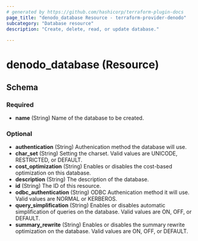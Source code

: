 ```yaml
---
# generated by https://github.com/hashicorp/terraform-plugin-docs
page_title: "denodo_database Resource - terraform-provider-denodo"
subcategory: "Database resource"
description: "Create, delete, read, or update database."
  
---
```


# denodo_database (Resource)





<!-- schema generated by tfplugindocs -->
## Schema

### Required

- **name** (String) Name of the database to be created.

### Optional

- **authentication** (String) Authenication method the database will use.
- **char_set** (String) Setting the charset. Valid values are UNICODE, RESTRICTED, or DEFAULT.
- **cost_optimization** (String) Enables or disables the cost-based optimization on this database.
- **description** (String) The description of the database.
- **id** (String) The ID of this resource.
- **odbc_authentication** (String) ODBC Authenication method it will use. Valid values are NORMAL or KERBEROS.
- **query_simplification** (String) Enables or disables automatic simplification of queries on the database. Valid values are ON, OFF, or DEFAULT.
- **summary_rewrite** (String) Enables or disables the summary rewrite optimization on the database. Valid values are ON, OFF, or DEFAULT.


